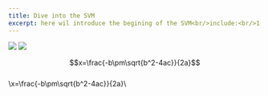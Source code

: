 ```yaml
---
title: Dive into the SVM
excerpt: here wil introduce the begining of the SVM<br/>include:<br/>1.
---
```

<img src="http://chart.googleapis.com/chart?cht=tx&chl= \Large x=\frac{-b\pm\sqrt{b^2-4ac}}{2a}\" style="border:none;">
<img src="http://chart.googleapis.com/chart?cht=tx&chl=\Large x=\frac{-b\pm\sqrt{b^2-4ac}}{2a}" style="border:none;">

$$x=\frac{-b\pm\sqrt{b^2-4ac}}{2a}$$<br/>
\\x=\frac{-b\pm\sqrt{b^2-4ac}}{2a}\\<br/>

